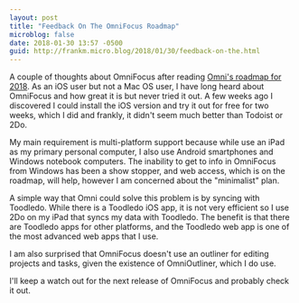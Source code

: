 ```yaml
---
layout: post
title: "Feedback On The OmniFocus Roadmap"
microblog: false
date: 2018-01-30 13:57 -0500
guid: http://frankm.micro.blog/2018/01/30/feedback-on-the.html
---
```

A couple of thoughts about OmniFocus after reading [Omni's roadmap for 2018](https://www.omnigroup.com/blog/omni-roadmap-2018). 
As an iOS user but not a Mac OS user, I have long heard about OmniFocus and how great it is but never tried it out. A few weeks ago I discovered I could install the iOS version and try it out for free for two weeks, which I did and frankly, it didn't seem much better than Todoist or 2Do. 

My main requirement is multi-platform support because while use an iPad as my primary personal computer, I  also use Android smartphones and Windows notebook computers. The inability to get to info in OmniFocus from Windows has been a show stopper, and web access, which is on the roadmap, will help, however I am concerned about the "minimalist" plan. 

A simple way that Omni could solve this problem is by syncing with Toodledo. While there is a Toodledo iOS app, it is not very efficient so I use 2Do on my iPad that syncs my data with Toodledo. The benefit is that there are Toodledo apps for other platforms, and the Toodledo web app is one of the most advanced web apps that I use.

I am also surprised that OmniFocus doesn't use an outliner for editing projects and tasks, given the existence of OmniOutliner, which I do use. 

I'll keep a watch out for the next release of OmniFocus and probably check it out. 
